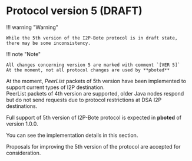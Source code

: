 # Protocol version 5 (DRAFT)

!!! warning "Warning"

    While the 5th version of the I2P-Bote protocol is in draft state, there may be some inconsistency. 

!!! note "Note"

    All changes concerning version 5 are marked with comment `[VER 5]`
    At the moment, not all protocol changes are used by **pboted**

At the moment, *PeerList* packets of 5th version have been implemented to support current types of I2P destination.   
PeerList packets of 4th version are supported, older Java nodes respond but do not send requests due to protocol restrictions at DSA I2P destinations.

Full support of 5th version of I2P-Bote protocol is expected in **pboted** of version 1.0.0.

You can see the implementation details in this section.

Proposals for improving the 5th version of the protocol are accepted for consideration.
